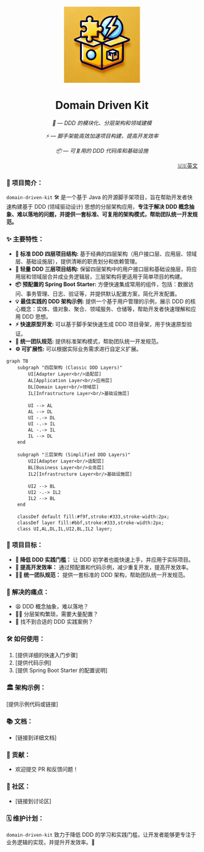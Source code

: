 <p align="center">
    <img src="./logo.png" alt="ddk logo" width=200 height=200 />
</p>
<h1 align="center">Domain Driven Kit</h1>
<p align="center">
    <em >🧩 — DDD 的模块化、分层架构和领域建模</em>
</p>
<p align="center">
    <em>⚡ — 脚手架能高效加速项目构建，提高开发效率</em>
</p>
<p align="center">
    <em>📦 — 可复用的 DDD 代码库和基础设施</em>
</p>
<p align="right"><a href="README_en.md">🇺🇸英文</a></p>

### 🚀 项目简介：

`domain-driven-kit` 🛠️ 是一个基于 Java 的开源脚手架项目，旨在帮助开发者快速构建基于 DDD (领域驱动设计) 思想的分层架构应用，**专注于解决 DDD 概念抽象、难以落地的问题，并提供一套标准、可复用的架构模式，帮助团队统一开发规范。**

### ✨ 主要特性：

*   **🧱 标准 DDD 四层项目结构:** 基于经典的四层架构（用户接口层、应用层、领域层、基础设施层），提供清晰的职责划分和依赖管理。
*   **🎈 轻量 DDD 三层项目结构:** 保留四层架构中的用户接口层和基础设施层，将应用层和领域层合并成业务逻辑层，三层架构将更适用于简单项目的构建。
*   **📦 预配置的 Spring Boot Starter:** 方便快速集成常用的组件，包括：数据访问、事务管理、日志、验证等，并提供默认配置方案，简化开发配置。
*   **💡 最佳实践的 DDD 架构示例:** 提供一个基于用户管理的示例，展示 DDD 的核心概念：实体、值对象、聚合、领域服务、仓储等，帮助开发者快速理解和应用 DDD 思想。
*   **⚡  快速原型开发:** 可以基于脚手架快速生成 DDD 项目骨架，用于快速原型验证。
*   **🤝 统一团队规范:** 提供标准架构模式，帮助团队统一开发规范。
*   **⚙️ 可扩展性:** 可以根据实际业务需求进行自定义扩展。

```mermaid
graph TB
    subgraph "四层架构 (Classic DDD Layers)"
        UI[Adapter Layer<br/>适配层]
        AL[Application Layer<br/>应用层]
        DL[Domain Layer<br/>领域层]
        IL[Infrastructure Layer<br/>基础设施层]
        
        UI --> AL
        AL --> DL
        UI -.-> DL
        UI -.-> IL
        AL -.-> IL
        IL --> DL
    end

    subgraph "三层架构 (Simplified DDD Layers)"
        UI2[Adapter Layer<br/>适配层]
        BL[Business Layer<br/>业务层]
        IL2[Infrastructure Layer<br/>基础设施层]
        
        UI2 --> BL
        UI2 -.-> IL2
        IL2 --> BL
    end

    classDef default fill:#f9f,stroke:#333,stroke-width:2px;
    classDef layer fill:#bbf,stroke:#333,stroke-width:2px;
    class UI,AL,DL,IL,UI2,BL,IL2 layer;
```

### 🎯 项目目标：

*   **🌱 降低 DDD 实践门槛：** 让 DDD 初学者也能快速上手，并应用于实际项目。
*   **🚀 提高开发效率：** 通过预配置和代码示例，减少重复开发，提高开发效率。
*   **👨‍💻 统一团队规范：** 提供一套标准的 DDD 架构，帮助团队统一开发规范。

### 🤔 解决的痛点：

*   😫 DDD 概念抽象，难以落地？
*   😵‍💫 分层架构繁琐，需要大量配置？
*   🧐 找不到合适的 DDD 实践案例？

### 🛠️ 如何使用：

1.  [提供详细的快速入门步骤]
2.  [提供代码示例]
3.  [提供 Spring Boot Starter 的配置说明]

### 🏛️ 架构示例：

[提供示例代码或链接]

### 📚 文档：

*   [链接到详细文档]

### 🤝 贡献：

*   欢迎提交 PR 和反馈问题！

### 💬 社区：

*   [链接到讨论区]

### 🗓️ 维护计划：



`domain-driven-kit` 致力于降低 DDD 的学习和实践门槛，让开发者能够更专注于业务逻辑的实现，并提升开发效率。🚀